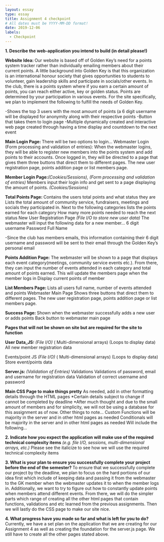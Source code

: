 ```yaml
---
layout: essay
type: essay
title: Assignment 4 checkpoint
# All dates must be YYYY-MM-DD format!
date: 2019-12-06
labels:
  - Checkpoint
---
```

<b>1. Describe the web-application you intend to build (in detail please!)</b>

<b>Website Idea: </b> Our website is based off of Golden Key’s need for a points system tracker rather than individually emailing members about their current points. A little background into Golden Key is that this organization is an international honour society that gives opportunities to students to volunteer, gain leadership skills and participate in socials/other events. In the club, there is a points system where if you earn a certain amount of points, you can reach either active, key or golden status. Points are determined by your participation in various events. For the site specifically, we plan to implement the following to fulfill the needs of Golden Key. 


-Shows the top 3 users with the most amount of points (a 6 digit username will be displayed for anonymity along with their respective points 
-Button that takes them to login page
-Multiple dynamically created and interactive web page created through having a time display and countdown to the next event 

<b>Main Login Page: </b> There will be two options to login…
Webmaster Login (Form processing and validation of entries): When the webmaster logins, they will be able to register new members into the points system and add points to their accounts. Once logged in, they will be directed to a page that gives them three buttons that direct them to different pages. The new user registration page, points addition page or list members page. 

<b>Member Login Page:</b><em>(Cookies/Sessions), (Form processing and validation of entries)</em> Members input their login info and get sent to a page displaying the amount of points. <em>(Cookies/Sessions)</em>

<b>Total Points Page: </b>
Contains the users total points and what status they are
Lists the total amount of community service, fundraisers, meetings and socials they participated in. 
Next to the following categories lists the points earned for each category
How many more points needed to reach the next status
New User Registration Page <em>(File I/O to store new user data)</em>
The webmaster will input the following data for a new member...
6 digit username
Password
Full Name

-Since the club has members emails, this information containing their 6 digit username and password will be sent to their email through the Golden Key’s personal email

<b>Points Addition Page:</b>
The webmaster will be shown to a page that displays each event category(meetings, community service events etc.). From there, they can input the number of events attended in each category and total amount of points earned. This will update the  members page when the member logs in 
Display current points of member

<b>List Members Page: </b>
Lists all users full name, number of events attended and points 
Webmaster Main Page
Shows three buttons that direct them to different pages. The new user registration page, points addition page or list members page.

<b>Success Page: </b>
Shown when the webmaster successfully adds a new user or adds points
Back button to webmaster main page

<b>Pages that will not be shown on site but are required for the site to function </b>

<b>User Data_JS: </b><em>(File I/O)</em> ( Multi-dimensional arrays) (Loops to display data)
All new member registration data

Events/point JS <em>(File I/O) </em>( Multi-dimensional arrays) (Loops to display data)
Store event/points data

<b>Server.js: </b> <em>(Validation of Entries)</em>
	Validations
Validations of password, email and username for registration data 
Validation of correct username and password 

<b>Main CSS Page to make things pretty</b>
As needed, add in other formatting details through the HTML pages
*Certain details subject to change if cannot be completed by deadline
*After much thought and due to the small amount of members and for simplicity, we will not be using a database for this assignment as of now. 
Other things to note…
	Custom Functions will be majority in the server and in other html pages as needed
	Conditionals  will be majority in the server and in other html pages as needed
Will include the following…
 
<b>2. Indicate how you expect the application will make use of the required technical complexity items</b> <em> (e.g. file I/O, sessions, multi-dimensional arrays, etc.)</em> 
Please see the italicize to see how we will use the required technical complexity items 

<b>3. What is your plan to ensure you successfully complete your project before the end of the semester? </b>
To ensure that we successfully complete our project by the deadline, we plan to focus on the hard portions of our idea first which include of keeping data and passing it from the webmaster to the GK member when the webmaster updates it to when the member logs in. Additionally, we want to try to figure out how to constantly update points when members attend different events. From there, we will do the simpler parts which range of creating all the other html pages that contain functions, validations and etc learned from the previous assignments. Then we will lastly do the CSS page to make our site nice. 

<b>4. What progress have you made so far and what is left for you to do? </b>
Currently, we have a set plan on the application that we are creating for our Assignment 4 as well as creating the foundation for the  server.js page. We still have to create all the other pages stated above.
